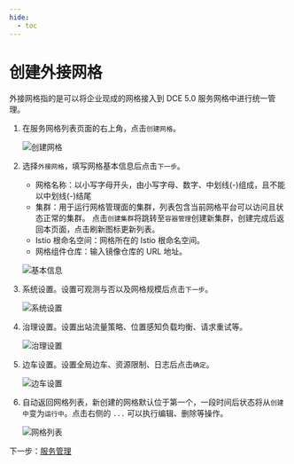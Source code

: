```yaml
---
hide:
  - toc
---
```


# 创建外接网格

外接网格指的是可以将企业现成的网格接入到 DCE 5.0 服务网格中进行统一管理。

1. 在服务网格列表页面的右上角，点击`创建网格`。

    ![创建网格](https://docs.daocloud.io/daocloud-docs-images/docs/mspider/images/servicemesh01.png)

1. 选择`外接网格`，填写网格基本信息后点击`下一步`。

    - 网格名称：以小写字母开头，由小写字母、数字、中划线(-)组成，且不能以中划线(-)结尾
    - 集群：用于运行网格管理面的集群，列表包含当前网格平台可以访问且状态正常的集群。
      点击`创建集群`将跳转至`容器管理`创建新集群，创建完成后返回本页面，点击刷新图标更新列表。
    - Istio 根命名空间：网格所在的 Istio 根命名空间。
    - 网格组件仓库：输入镜像仓库的 URL 地址。
  
    ![基本信息](https://docs.daocloud.io/daocloud-docs-images/docs/mspider/images/external01.png)

1. 系统设置。设置可观测与否以及网格规模后点击`下一步`。

    ![系统设置](https://docs.daocloud.io/daocloud-docs-images/docs/mspider/images/external02.png)

1. 治理设置。设置出站流量策略、位置感知负载均衡、请求重试等。

    ![治理设置](https://docs.daocloud.io/daocloud-docs-images/docs/mspider/images/external03.png)

1. 边车设置。设置全局边车、资源限制、日志后点击`确定`。

    ![边车设置](https://docs.daocloud.io/daocloud-docs-images/docs/mspider/images/external04.png)

1. 自动返回网格列表，新创建的网格默认位于第一个，一段时间后状态将从`创建中`变为`运行中`。点击右侧的 `...` 可以执行编辑、删除等操作。

    ![网格列表](https://docs.daocloud.io/daocloud-docs-images/docs/mspider/images/external05.png)

下一步：[服务管理](../service-list/README.md)
